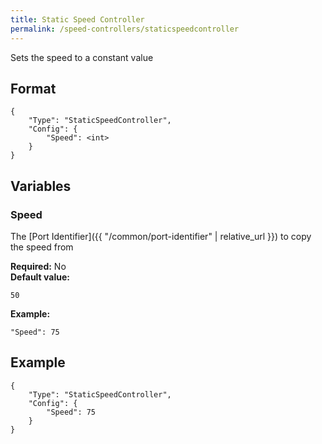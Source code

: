 ```yaml
---
title: Static Speed Controller
permalink: /speed-controllers/staticspeedcontroller
---
```


Sets the speed to a constant value

## Format

~~~
{
    "Type": "StaticSpeedController",
    "Config": {
        "Speed": <int>
    }
}
~~~

## Variables

### Speed
<div class="variable-block" markdown="block">

The [Port Identifier]({{ "/common/port-identifier" | relative_url }}) to copy the speed from

**Required:** No<br>
**Default value:**
~~~
50
~~~
**Example:**
~~~
"Speed": 75
~~~

</div>

## Example

~~~
{
    "Type": "StaticSpeedController",
    "Config": {
        "Speed": 75
    }
}
~~~